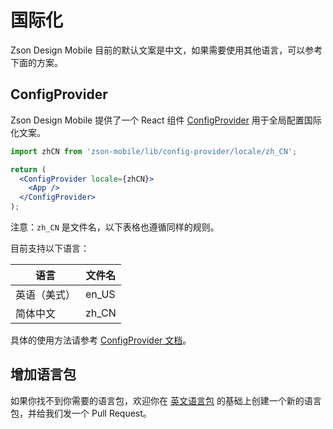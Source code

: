 # 国际化

Zson Design Mobile 目前的默认文案是中文，如果需要使用其他语言，可以参考下面的方案。

## ConfigProvider

Zson Design Mobile 提供了一个 React 组件 [ConfigProvider](#/components/config-provider) 用于全局配置国际化文案。

```jsx
import zhCN from 'zson-mobile/lib/config-provider/locale/zh_CN';

return (
  <ConfigProvider locale={zhCN}>
    <App />
  </ConfigProvider>
);
```

注意：`zh_CN` 是文件名，以下表格也遵循同样的规则。

目前支持以下语言：

| 语言         | 文件名 |
| ------------ | ------ |
| 英语（美式） | en_US  |
| 简体中文     | zh_CN  |

具体的使用方法请参考 [ConfigProvider 文档](#/components/config-provider)。

## 增加语言包

如果你找不到你需要的语言包，欢迎你在 [英文语言包](https://github.com/zson-mobile/zson-mobile/blob/master/packages/zson-mobile/src/config-provider/locale/en_US.tsx) 的基础上创建一个新的语言包，并给我们发一个 Pull Request。
